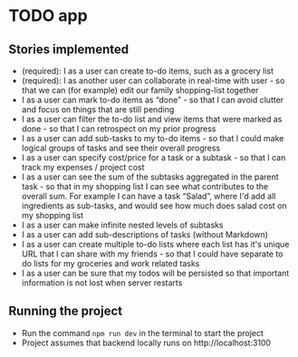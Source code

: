 # TODO app

## Stories implemented

- (required): I as a user can create to-do items, such as a grocery list
- (required): I as another user can collaborate in real-time with user - so that we can (for example) edit our family shopping-list together
- I as a user can mark to-do items as “done” - so that I can avoid clutter and focus on things that are still pending
- I as a user can filter the to-do list and view items that were marked as done - so that I can retrospect on my prior progress
- I as a user can add sub-tasks to my to-do items - so that I could make logical groups of tasks and see their overall progress
- I as a user can specify cost/price for a task or a subtask - so that I can track my expenses / project cost
- I as a user can see the sum of the subtasks aggregated in the parent task - so that in my shopping list I can see what contributes to the overall sum. For example I can have a task “Salad”, where I'd add all ingredients as sub-tasks, and would see how much does salad cost on my shopping list
- I as a user can make infinite nested levels of subtasks
- I as a user can add sub-descriptions of tasks (without Markdown)
- I as a user can create multiple to-do lists where each list has it's unique URL that I can share with my friends - so that I could have separate to do lists for my groceries and work related tasks
- I as a user can be sure that my todos will be persisted so that important information is not lost when server restarts

## Running the project

- Run the command `npm run dev` in the terminal to start the project
- Project assumes that backend locally runs on http://localhost:3100
